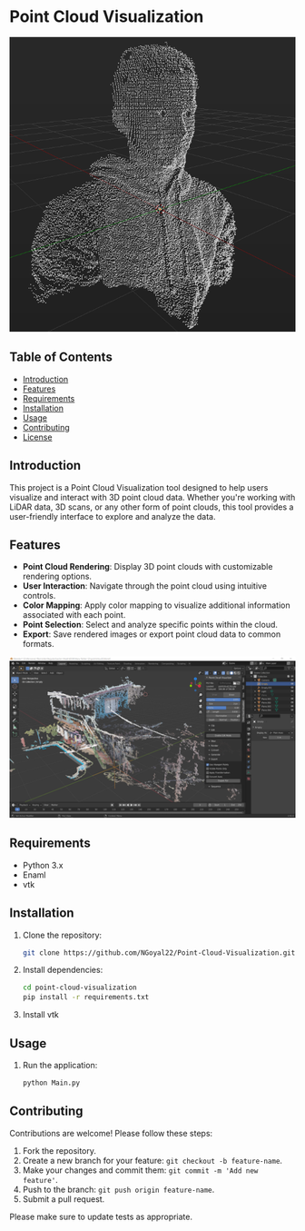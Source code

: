# Point Cloud Visualization
![PointCloudViz](./images/PCV-1.png)

## Table of Contents
- [Introduction](#introduction)
- [Features](#features)
- [Requirements](#requirements)
- [Installation](#installation)
- [Usage](#usage)
- [Contributing](#contributing)
- [License](#license)

## Introduction

This project is a Point Cloud Visualization tool designed to help users visualize and interact with 3D point cloud data. Whether you're working with LiDAR data, 3D scans, or any other form of point clouds, this tool provides a user-friendly interface to explore and analyze the data.

## Features

- **Point Cloud Rendering**: Display 3D point clouds with customizable rendering options.
- **User Interaction**: Navigate through the point cloud using intuitive controls.
- **Color Mapping**: Apply color mapping to visualize additional information associated with each point.
- **Point Selection**: Select and analyze specific points within the cloud.
- **Export**: Save rendered images or export point cloud data to common formats.

![PointCloudViz](./images/PCV-4.png)

## Requirements

- Python 3.x
- Enaml
- vtk

## Installation

1. Clone the repository:

    ```bash
    git clone https://github.com/NGoyal22/Point-Cloud-Visualization.git
    ```

2. Install dependencies:

    ```bash
    cd point-cloud-visualization
    pip install -r requirements.txt
    ```

3. Install vtk

## Usage

1. Run the application:

    ```bash
    python Main.py
    ```

## Contributing

Contributions are welcome! Please follow these steps:

1. Fork the repository.
2. Create a new branch for your feature: `git checkout -b feature-name`.
3. Make your changes and commit them: `git commit -m 'Add new feature'`.
4. Push to the branch: `git push origin feature-name`.
5. Submit a pull request.

Please make sure to update tests as appropriate.